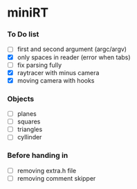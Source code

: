 # miniRT

### To Do list
- [ ] first and second argument (argc/argv)
- [x] only spaces in reader (error when tabs)
- [ ] fix parsing fully
- [x] raytracer with minus camera
- [x] moving camera with hooks

### Objects
- [ ] planes
- [ ] squares
- [ ] triangles
- [ ] cyllinder

### Before handing in
- [ ] removing extra.h file
- [ ] removing comment skipper